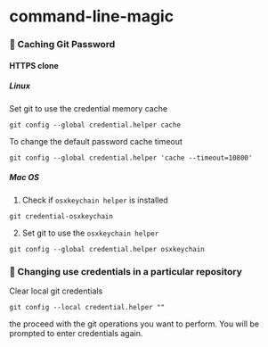 # command-line-magic

### 🔨 Caching Git Password

#### HTTPS clone

##### Linux 
Set git to use the credential memory cache
```
git config --global credential.helper cache
```

To change the default password cache timeout
```
git config --global credential.helper 'cache --timeout=10800'
```

##### Mac OS
1. Check if `osxkeychain helper` is installed
```
git credential-osxkeychain
```
2. Set git to use the `osxkeychain helper`
```
git config --global credential.helper osxkeychain
```

### 🔨 Changing use credentials in a particular repository
Clear local git credentials
```
git config --local credential.helper ""
```
the proceed with the git operations you want to perform. You will be prompted to enter credentials again.


